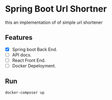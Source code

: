 # Spring Boot Url Shortner
this an implementation of of simple url shortener

## Features
- [x] Spring boot Back End.
- [ ] API docs.
- [ ] React Front End.
- [ ] Docker Depeloyment.

## Run 
```bash
docker-composer up
```
